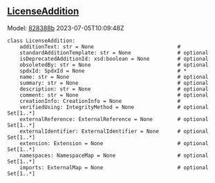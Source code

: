 ## [LicenseAddition](https://github.com/spdx/spdx-3-model/blob/main/model/Licensing/Classes/LicenseAddition.md)
Model: [828388b](https://github.com/spdx/spdx-3-model/commit/828388b98c2374f1af6b760ab87fee0d4a11e3f4) 2023-07-05T10:09:48Z
```
class LicenseAddition:
    additionText: str = None                           # 
    standardAdditionTemplate: str = None               # optional 
    isDeprecatedAdditionId: xsd:boolean = None         # optional 
    obsoletedBy: str = None                            # optional 
    spdxId: SpdxId = None                              # * 
    name: str = None                                   # optional 
    summary: str = None                                # optional 
    description: str = None                            # optional 
    comment: str = None                                # optional 
    creationInfo: CreationInfo = None                  # 
    verifiedUsing: IntegrityMethod = None              # optional Set[1..*]
    externalReference: ExternalReference = None        # optional Set[1..*]
    externalIdentifier: ExternalIdentifier = None      # optional Set[1..*]
    extension: Extension = None                        # optional Set[1..*]
    namespaces: NamespaceMap = None                    # optional Set[1..*]
    imports: ExternalMap = None                        # optional Set[1..*]
```

